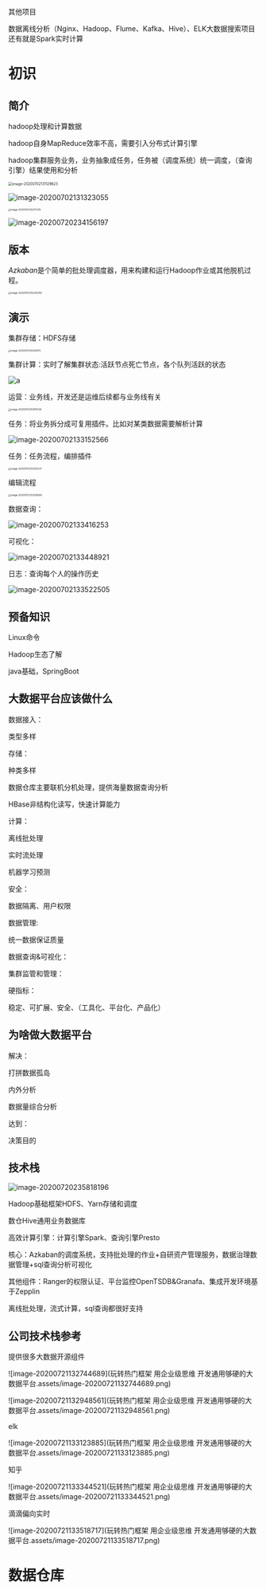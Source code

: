 



其他项目

数据离线分析（Nginx、Hadoop、Flume、Kafka、Hive）、ELK大数据搜索项目还有就是Spark实时计算

# 初识

## 简介

hadoop处理和计算数据

hadoop自身MapReduce效率不高，需要引入分布式计算引擎

hadoop集群服务业务，业务抽象成任务，任务被（调度系统）统一调度，（查询引擎）结果使用和分析

<img src="https://tva1.sinaimg.cn/large/007S8ZIlly1ggcjuop2tjj31as0oyaqq.jpg" alt="image-20200702131129623" style="zoom:50%;" />

![image-20200702131323055](https://tva1.sinaimg.cn/large/007S8ZIlly1ggcjwkzb70j31ie0u0182.jpg)

<img src="https://tva1.sinaimg.cn/large/007S8ZIlly1ggck4szgvmj31tv0u0twq.jpg" alt="image-20200702132117278" style="zoom:33%;" />

![image-20200720234156197](https://tva1.sinaimg.cn/large/007S8ZIlly1ggxv8708jrj31km0n44cc.jpg)



## 版本

*Azkaban*是个简单的批处理调度器，用来构建和运行Hadoop作业或其他脱机过程。

<img src="https://tva1.sinaimg.cn/large/007S8ZIlly1ggck68wbisj31ss0t01a6.jpg" alt="image-20200702132240282" style="zoom:33%;" />

## 演示

集群存储：HDFS存储

<img src="https://tva1.sinaimg.cn/large/007S8ZIlly1ggck8z7snzj31pb0u0ajx.jpg" alt="image-20200702132518175" style="zoom:33%;" />



集群计算：实时了解集群状态:活跃节点死亡节点，各个队列活跃的状态

![a](https://tva1.sinaimg.cn/large/007S8ZIlly1ggck9qba0sj31pw0u048t.jpg)

运营：业务线，开发还是运维后续都与业务线有关

<img src="https://tva1.sinaimg.cn/large/007S8ZIlly1ggcke55btpj31wt0u0guu.jpg" alt="image-20200702133015538" style="zoom:33%;" />

任务：将业务拆分成可复用插件。比如对某类数据需要解析计算

![image-20200702133152566](https://tva1.sinaimg.cn/large/007S8ZIlly1ggckftfa21j31ye0ra120.jpg)

任务：任务流程，编排插件

<img src="https://tva1.sinaimg.cn/large/007S8ZIlly1ggckgwbcguj31yo0s8k2i.jpg" alt="image-20200702133255237" style="zoom:33%;" />

编辑流程

<img src="https://tva1.sinaimg.cn/large/007S8ZIlly1ggckhglvf8j31z40ruh3v.jpg" alt="image-20200702133326569" style="zoom:33%;" />

数据查询：

![image-20200702133416253](https://tva1.sinaimg.cn/large/007S8ZIlly1ggckiazl4dj31xm0u0do2.jpg)

可视化：

![image-20200702133448921](https://tva1.sinaimg.cn/large/007S8ZIlly1ggckivkxs8j31rw0u0gzk.jpg)

日志：查询每个人的操作历史

![image-20200702133522505](https://tva1.sinaimg.cn/large/007S8ZIlly1ggckjgkeyhj31xw0q2dqm.jpg)

## 预备知识

Linux命令

Hadoop生态了解

java基础，SpringBoot



## 大数据平台应该做什么

数据接入：

类型多样

存储：

种类多样

数据仓库主要联机分机处理，提供海量数据查询分析

HBase非结构化读写，快速计算能力

计算：

离线批处理

实时流处理

机器学习预测

安全：

数据隔离、用户权限

数据管理:

统一数据保证质量

数据查询&可视化：

集群监管和管理：



硬指标：

稳定、可扩展、安全、（工具化、平台化、产品化）

## 为啥做大数据平台

解决：

打拼数据孤岛

内外分析

数据量综合分析

达到：

决策目的

## 技术栈

![image-20200720235818196](https://tva1.sinaimg.cn/large/007S8ZIlly1ggxvp6bxppj31mm0u0qus.jpg)

Hadoop基础框架HDFS、Yarn存储和调度

数仓Hive通用业务数据库

高效计算引擎：计算引擎Spark、查询引擎Presto

核心：Azkaban的调度系统，支持批处理的作业+自研资产管理服务，数据治理数据管理+sql查询分析可视化

其他组件：Ranger的权限认证、平台监控OpenTSDB&Granafa、集成开发环境基于Zepplin

离线批处理，流式计算，sql查询都很好支持 



## 公司技术栈参考

提供很多大数据开源组件

![image-20200721132744689](玩转热门框架 用企业级思维 开发通用够硬的大数据平台.assets/image-20200721132744689.png)

![image-20200721132948561](玩转热门框架 用企业级思维 开发通用够硬的大数据平台.assets/image-20200721132948561.png)

elk

![image-20200721133123885](玩转热门框架 用企业级思维 开发通用够硬的大数据平台.assets/image-20200721133123885.png)

知乎

![image-20200721133344521](玩转热门框架 用企业级思维 开发通用够硬的大数据平台.assets/image-20200721133344521.png)

滴滴偏向实时

![image-20200721133518717](玩转热门框架 用企业级思维 开发通用够硬的大数据平台.assets/image-20200721133518717.png)



# 数据仓库

